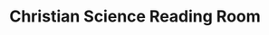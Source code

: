 ---
title: "Christian Science Reading Room"
url: /kent/christian-science-reading-room/
shop: Bücher
---